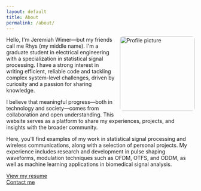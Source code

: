 ```yaml
---
layout: default
title: About
permalink: /about/
---
```


<img src="/assets/images/profile.png" 
     alt="Profile picture" 
     style="float: right; margin: 0 0 1em 1em; width: 200px; max-width: 40%; height: auto; border-radius: 8px;">

<p>Hello, I'm Jeremiah Wimer—but my friends call me Rhys (my middle name). I'm a graduate student in electrical engineering with a specialization in statistical signal processing. I have a strong interest in writing efficient, reliable code and tackling complex system-level challenges, driven by curiosity and a passion for sharing knowledge.</p>

<p>I believe that meaningful progress—both in technology and society—comes from collaboration and open understanding. This website serves as a platform to share my experiences, projects, and insights with the broader community.</p>

<p>Here, you'll find examples of my work in statistical signal processing and wireless communications, along with a selection of personal projects. My experience includes research and development in pulse shaping waveforms, modulation techniques such as OFDM, OTFS, and ODDM, as well as machine learning applications in biomedical signal analysis.</p>

[View my resume]( /resume.pdf )<br>
[Contact me]( contact.html )